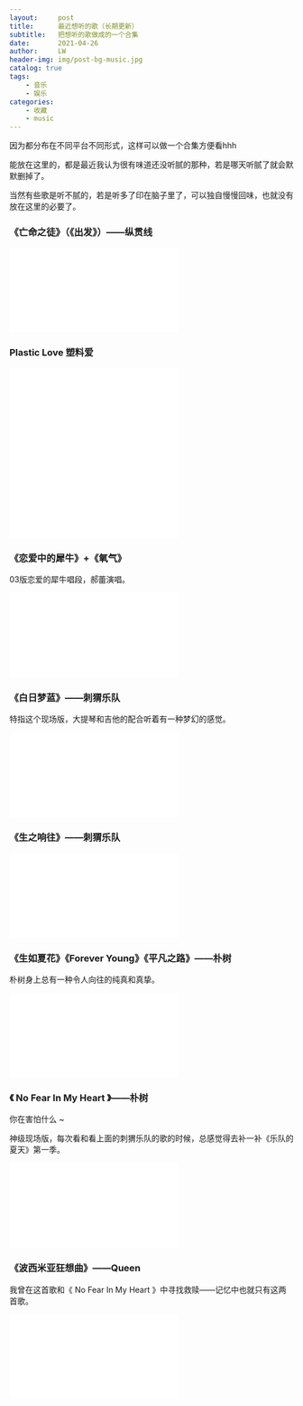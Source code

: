 ```yaml
---
layout:     post
title:      最近想听的歌（长期更新）
subtitle:   把想听的歌做成的一个合集
date:       2021-04-26
author:     LW
header-img: img/post-bg-music.jpg
catalog: true
tags: 
    - 音乐
    - 娱乐
categories: 
    - 收藏
    - music
---
```


因为都分布在不同平台不同形式，这样可以做一个合集方便看hhh

能放在这里的，都是最近我认为很有味道还没听腻的那种，若是哪天听腻了就会默默删掉了。

当然有些歌是听不腻的，若是听多了印在脑子里了，可以独自慢慢回味，也就没有放在这里的必要了。

<!--more-->

### 《亡命之徒》（《出发》）——纵贯线

<iframe src="//player.bilibili.com/player.html?aid=247954746&bvid=BV1bv411j72a&cid=332732947&page=1" scrolling="no" border="0" frameborder="no" framespacing="0" allowfullscreen="true"> </iframe>

### Plastic Love 塑料爱

<iframe src="//player.bilibili.com/player.html?aid=31206044&bvid=BV1JW411d7GA&cid=54519736&page=2" scrolling="no" border="0" frameborder="no" framespacing="0" allowfullscreen="true"> </iframe>

<iframe src="//player.bilibili.com/player.html?aid=75885850&bvid=BV1vJ411U7Ji&cid=132451138&page=1" scrolling="no" border="0" frameborder="no" framespacing="0" allowfullscreen="true"> </iframe>

### 《恋爱中的犀牛》+《氧气》

03版恋爱的犀牛唱段，郝蕾演唱。

<iframe src="//player.bilibili.com/player.html?aid=7285048&bvid=BV1Gs411s7Mi&cid=11908586&page=1" scrolling="no" border="0" frameborder="no" framespacing="0" allowfullscreen="true"> </iframe>

### 《白日梦蓝》——刺猬乐队

特指这个现场版，大提琴和吉他的配合听着有一种梦幻的感觉。

<iframe src="//player.bilibili.com/player.html?aid=668247016&bvid=BV1ia4y1e79T&cid=191610558&page=1" scrolling="no" border="0" frameborder="no" framespacing="0" allowfullscreen="true"> </iframe>

### 《生之响往》——刺猬乐队

<iframe src="//player.bilibili.com/player.html?aid=797892538&bvid=BV18y4y167pk&cid=260758347&page=1" scrolling="no" border="0" frameborder="no" framespacing="0" allowfullscreen="true"> </iframe>

### 《生如夏花》《Forever Young》《平凡之路》——朴树

朴树身上总有一种令人向往的纯真和真挚。

<iframe src="//player.bilibili.com/player.html?aid=841303764&bvid=BV1u54y1q79i&cid=211384045&page=1" scrolling="no" border="0" frameborder="no" framespacing="0" allowfullscreen="true"> </iframe>

### 《 No Fear In My Heart 》——朴树

你在害怕什么 ~

神级现场版，每次看和看上面的刺猬乐队的歌的时候，总感觉得去补一补《乐队的夏天》第一季。

<iframe src="//player.bilibili.com/player.html?aid=83340529&bvid=BV1tJ411H7h4&cid=142435321&page=1" scrolling="no" border="0" frameborder="no" framespacing="0" allowfullscreen="true"> </iframe>

### 《波西米亚狂想曲》——Queen

我曾在这首歌和《 No Fear In My Heart 》中寻找救赎——记忆中也就只有这两首歌。

<iframe src="//player.bilibili.com/player.html?aid=501148064&bvid=BV1VK411u7vy&cid=282062140&page=1" scrolling="no" border="0" frameborder="no" framespacing="0" allowfullscreen="true"> </iframe>
